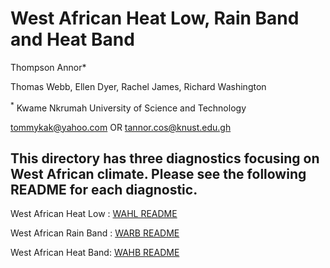 # West African Heat Low, Rain Band and Heat Band
Thompson Annor<sup>**</sup>***

Thomas Webb, Ellen Dyer, Rachel James, Richard Washington

<sup>*</sup> Kwame Nkrumah University of Science and Technology
 
tommykak@yahoo.com 
OR
tannor.cos@knust.edu.gh

## This directory has three diagnostics focusing on West African climate. Please see the following README for each diagnostic. 

West African Heat Low : [WAHL README](https://github.com/Priority-on-African-Diagnostics/LaunchPAD/blob/master/DIAGNOSTICS/West_African_Heat_Low_Rain_Band_Heat_Band/README_WAHL.md)

West African Rain Band : [WARB README](https://github.com/Priority-on-African-Diagnostics/LaunchPAD/blob/master/DIAGNOSTICS/West_African_Heat_Low_Rain_Band_Heat_Band/README_WAPB.md)

West African Heat Band: [WAHB README](https://github.com/Priority-on-African-Diagnostics/LaunchPAD/blob/master/DIAGNOSTICS/West_African_Heat_Low_Rain_Band_Heat_Band/README_WAHB.md)


